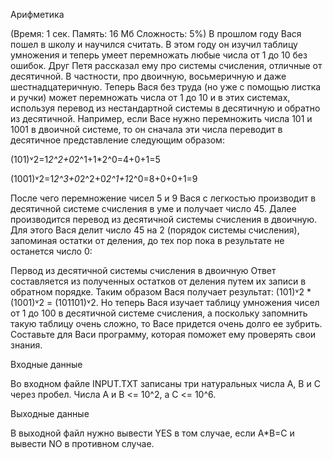 Арифметика

(Время: 1 сек. Память: 16 Мб Сложность: 5%)
В прошлом году Вася пошел в школу и научился считать. В этом году он изучил таблицу умножения и теперь умеет перемножать любые числа от 1 до 10 без ошибок. Друг Петя рассказал ему про системы счисления, отличные от десятичной. В частности, про двоичную, восьмеричную и даже шестнадцатеричную. Теперь Вася без труда (но уже с помощью листка и ручки) может перемножать числа от 1 до 10 и в этих системах, используя перевод из нестандартной системы в десятичную и обратно из десятичной. Например, если Васе нужно перемножить числа 101 и 1001 в двоичной системе, то он сначала эти числа переводит в десятичное представление следующим образом:

(101)˅2=1*2^2+0*2^1+1*2^0=4+0+1=5

(1001)˅2=1*2^3+0*2^2+0*2^1+1*2^0=8+0+0+1=9

После чего перемножение чисел 5 и 9 Вася с легкостью производит в десятичной системе счисления в уме и получает число 45. Далее производится перевод из десятичной системы счисления в двоичную. Для этого Вася делит число 45 на 2 (порядок системы счисления), запоминая остатки от деления, до тех пор пока в результате не останется число 0:

Первод из десятичной системы счисления в двоичную
Ответ составляется из полученных остатков от деления путем их записи в обратном порядке. Таким образом Вася получает результат: (101)˅2 * (1001)˅2 = (101101)˅2. Но теперь Вася изучает таблицу умножения чисел от 1 до 100 в десятичной системе счисления, а поскольку запомнить такую таблицу очень сложно, то Васе придется очень долго ее зубрить. Составьте для Васи программу, которая поможет ему проверять свои знания.

Входные данные

Во входном файле INPUT.TXT записаны три натуральных числа A, B и C через пробел. Числа A и B <= 10^2, а C <= 10^6.

Выходные данные

В выходной файл нужно вывести YES в том случае, если A*B=C и вывести NO в противном случае.